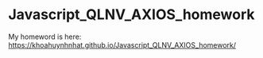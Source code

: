 # Javascript_QLNV_AXIOS_homework 
My homeword is here: https://khoahuynhnhat.github.io/Javascript_QLNV_AXIOS_homework/
